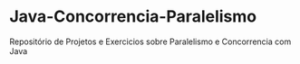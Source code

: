 # Java-Concorrencia-Paralelismo
Repositório de Projetos e Exercicios sobre Paralelismo e Concorrencia com Java
